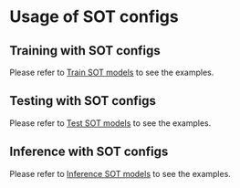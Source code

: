 # Usage of SOT configs

## Training with SOT configs

Please refer to [Train SOT models](../../docs/en/quick_run.md#examples-of-training-sot-model) to see the examples.

## Testing with SOT configs

Please refer to [Test SOT models](../../docs/en/quick_run.md#examples-of-testing-sot-model) to see the examples.

## Inference with SOT configs

Please refer to [Inference SOT models](../../docs/en/quick_run.md#inference-sot-models) to see the examples.
